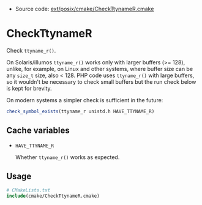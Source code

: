 <!-- This is auto-generated file. -->
* Source code: [ext/posix/cmake/CheckTtynameR.cmake](https://github.com/petk/php-build-system/blob/master/cmake/ext/posix/cmake/CheckTtynameR.cmake)

# CheckTtynameR

Check `ttyname_r()`.

On Solaris/illumos `ttyname_r()` works only with larger buffers (>= 128),
unlike, for example, on Linux and other systems, where buffer size can be any
`size_t` size, also < 128. PHP code uses `ttyname_r()` with large buffers, so it
wouldn't be necessary to check small buffers but the run check below is kept for
brevity.

On modern systems a simpler check is sufficient in the future:

```cmake
check_symbol_exists(ttyname_r unistd.h HAVE_TTYNAME_R)
```

## Cache variables

* `HAVE_TTYNAME_R`

  Whether `ttyname_r()` works as expected.

## Usage

```cmake
# CMakeLists.txt
include(cmake/CheckTtynameR.cmake)
```
